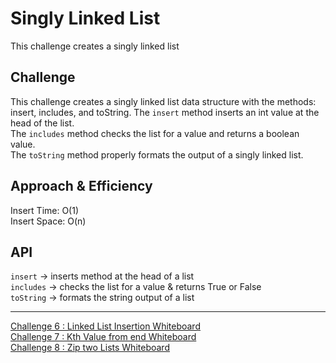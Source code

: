# Singly Linked List
This challenge creates a singly linked list

## Challenge
This challenge creates a singly linked list data structure with the methods: insert, includes, and toString.
The `insert` method inserts an int value at the head of the list. <br>
The `includes` method checks the list for a value and returns a boolean value. <br>
The `toString` method properly formats the output of a singly linked list.

## Approach & Efficiency
Insert Time: O(1) <br>
Insert Space: O(n)<br>

## API
`insert` -> inserts method at the head of a list <br>
`includes` -> checks the list for a value & returns True or False <br>
`toString` -> formats the string output of a list <br>

--------------------------

[Challenge 6 : Linked List Insertion Whiteboard](../../../resources/READMEs/README-insertions.md)<br>
[Challenge 7 : Kth Value from end Whiteboard](../../../resources/READMEs/README-nthFromEnd.md)<br>
[Challenge 8 : Zip two Lists Whiteboard](../../../resources/READMEs/README-interleave.md)<br>